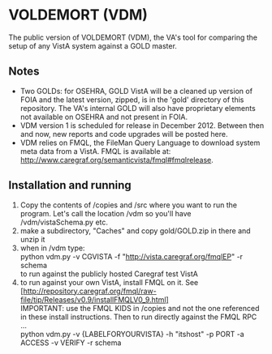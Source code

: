 VOLDEMORT (VDM)
===============

The public version of VOLDEMORT (VDM), the VA's tool for comparing the setup of any VistA system against a GOLD master. 

Notes
-----
- Two GOLDs: for OSEHRA, GOLD VistA will be a cleaned up version of FOIA and the latest version, zipped, is in the 'gold' directory of this repository. The VA's internal GOLD will also have proprietary elements not available on OSEHRA and not present in FOIA.
- VDM version 1 is scheduled for release in December 2012. Between then and now, new reports and code upgrades will be posted here.
- VDM relies on FMQL, the FileMan Query Language to download system meta data from a VistA. FMQL is available at: http://www.caregraf.org/semanticvista/fmql#fmqlrelease.

Installation and running
------------------------
1. Copy the contents of /copies and /src where you want to run the program. Let's call the location /vdm so you'll have /vdm/vistaSchema.py etc. 
2. make a subdirectory, "Caches" and copy gold/GOLD.zip in there and unzip it
3. when in /vdm type:  
    python vdm.py -v CGVISTA -f "http://vista.caregraf.org/fmqlEP" -r schema  
to run against the publicly hosted Caregraf test VistA
4. to run against your own VistA, install FMQL on it. See  
[http://repository.caregraf.org/fmql/raw-file/tip/Releases/v0.9/installFMQLV0_9.html]   
IMPORTANT: use the FMQL KIDS in /copies and not the one referenced in these install instructions. 
Then to run directly against the FMQL RPC ...  
    python vdm.py -v {LABELFORYOURVISTA} -h "itshost" -p PORT -a ACCESS -v VERIFY -r schema

